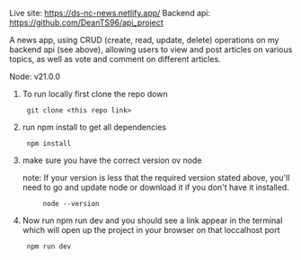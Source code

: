 Live site: https://ds-nc-news.netlify.app/
Backend api: https://github.com/DeanTS96/api_project

A news app, using CRUD (create, read, update, delete) operations on my backend api (see above), allowing users to view and post articles on various topics, as well as vote and comment on different articles.

Node: v21.0.0

1. To run locally first clone the repo down 

        git clone <this repo link>

2. run npm install to get all dependencies
        
        npm install

3. make sure you have the correct version ov node

    note:  If your version is less that the required version stated above, you'll need to go and update node or download it if you don't have it installed.
        
            node --version

4. Now run npm run dev and you should see a link appear in the terminal which will open up the project in your browser on that loccalhost port

        npm run dev
